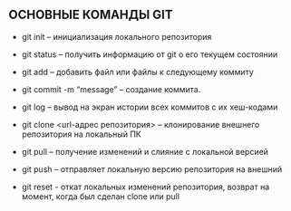 ## ОСНОВНЫЕ КОМАНДЫ GIT

*	git init – инициализация локального репозитория

*	git status – получить информацию от git о его текущем состоянии

*	git add – добавить файл или файлы к следующему коммиту

*	git commit -m “message” – создание коммита.

*	git log – вывод на экран истории всех коммитов с их хеш-кодами

*	git clone <url-адрес репозитория> – клонирование внешнего репозитория на  локальный ПК

*	git pull – получение изменений и слияние с локальной версией

*	git push – отправляет локальную версию репозитория на внешний

* git reset - откат локальных изменений репозитория, возврат на момент, когда был сделан clone или pull